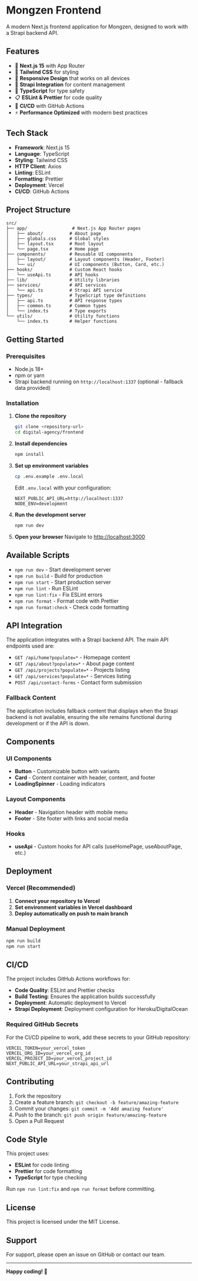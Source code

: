 # Mongzen Frontend

A modern Next.js frontend application for Mongzen, designed to work with a Strapi backend API.

## Features

- 🚀 **Next.js 15** with App Router
- 🎨 **Tailwind CSS** for styling
- 📱 **Responsive Design** that works on all devices
- 🔌 **Strapi Integration** for content management
- 🎯 **TypeScript** for type safety
- 📋 **ESLint & Prettier** for code quality
- 🚀 **CI/CD** with GitHub Actions
- ⚡ **Performance Optimized** with modern best practices

## Tech Stack

- **Framework**: Next.js 15
- **Language**: TypeScript
- **Styling**: Tailwind CSS
- **HTTP Client**: Axios
- **Linting**: ESLint
- **Formatting**: Prettier
- **Deployment**: Vercel
- **CI/CD**: GitHub Actions

## Project Structure

```
src/
├── app/                 # Next.js App Router pages
│   ├── about/          # About page
│   ├── globals.css     # Global styles
│   ├── layout.tsx      # Root layout
│   └── page.tsx        # Home page
├── components/         # Reusable UI components
│   ├── layout/         # Layout components (Header, Footer)
│   └── ui/             # UI components (Button, Card, etc.)
├── hooks/              # Custom React hooks
│   └── useApi.ts       # API hooks
├── lib/                # Utility libraries
├── services/           # API services
│   └── api.ts          # Strapi API service
├── types/              # TypeScript type definitions
│   ├── api.ts          # API response types
│   ├── common.ts       # Common types
│   └── index.ts        # Type exports
└── utils/              # Utility functions
    └── index.ts        # Helper functions
```

## Getting Started

### Prerequisites

- Node.js 18+
- npm or yarn
- Strapi backend running on `http://localhost:1337` (optional - fallback data provided)

### Installation

1. **Clone the repository**

   ```bash
   git clone <repository-url>
   cd digital-agency/frontend
   ```

2. **Install dependencies**

   ```bash
   npm install
   ```

3. **Set up environment variables**

   ```bash
   cp .env.example .env.local
   ```

   Edit `.env.local` with your configuration:

   ```env
   NEXT_PUBLIC_API_URL=http://localhost:1337
   NODE_ENV=development
   ```

4. **Run the development server**

   ```bash
   npm run dev
   ```

5. **Open your browser**
   Navigate to [http://localhost:3000](http://localhost:3000)

## Available Scripts

- `npm run dev` - Start development server
- `npm run build` - Build for production
- `npm run start` - Start production server
- `npm run lint` - Run ESLint
- `npm run lint:fix` - Fix ESLint errors
- `npm run format` - Format code with Prettier
- `npm run format:check` - Check code formatting

## API Integration

The application integrates with a Strapi backend API. The main API endpoints used are:

- `GET /api/home?populate=*` - Homepage content
- `GET /api/about?populate=*` - About page content
- `GET /api/projects?populate=*` - Projects listing
- `GET /api/services?populate=*` - Services listing
- `POST /api/contact-forms` - Contact form submission

### Fallback Content

The application includes fallback content that displays when the Strapi backend is not available, ensuring the site remains functional during development or if the API is down.

## Components

### UI Components

- **Button** - Customizable button with variants
- **Card** - Content container with header, content, and footer
- **LoadingSpinner** - Loading indicators

### Layout Components

- **Header** - Navigation header with mobile menu
- **Footer** - Site footer with links and social media

### Hooks

- **useApi** - Custom hooks for API calls (useHomePage, useAboutPage, etc.)

## Deployment

### Vercel (Recommended)

1. **Connect your repository to Vercel**
2. **Set environment variables in Vercel dashboard**
3. **Deploy automatically on push to main branch**

### Manual Deployment

```bash
npm run build
npm run start
```

## CI/CD

The project includes GitHub Actions workflows for:

- **Code Quality**: ESLint and Prettier checks
- **Build Testing**: Ensures the application builds successfully
- **Deployment**: Automatic deployment to Vercel
- **Strapi Deployment**: Deployment configuration for Heroku/DigitalOcean

### Required GitHub Secrets

For the CI/CD pipeline to work, add these secrets to your GitHub repository:

```
VERCEL_TOKEN=your_vercel_token
VERCEL_ORG_ID=your_vercel_org_id
VERCEL_PROJECT_ID=your_vercel_project_id
NEXT_PUBLIC_API_URL=your_strapi_api_url
```

## Contributing

1. Fork the repository
2. Create a feature branch: `git checkout -b feature/amazing-feature`
3. Commit your changes: `git commit -m 'Add amazing feature'`
4. Push to the branch: `git push origin feature/amazing-feature`
5. Open a Pull Request

## Code Style

This project uses:

- **ESLint** for code linting
- **Prettier** for code formatting
- **TypeScript** for type checking

Run `npm run lint:fix` and `npm run format` before committing.

## License

This project is licensed under the MIT License.

## Support

For support, please open an issue on GitHub or contact our team.

---

**Happy coding! 🚀**
